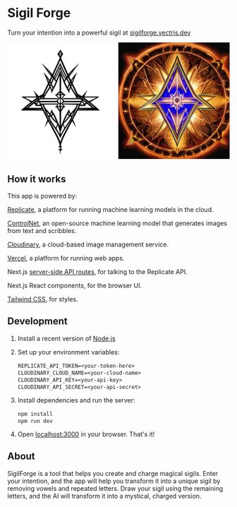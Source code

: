 # Sigil Forge

Turn your intention into a powerful sigil at [sigilforge.vectris.dev](https://sigilforge.vectris.dev)

![Sigil Forge](./public/cover.jpg)

## How it works

This app is powered by:

[Replicate](https://replicate.com/), a platform for running machine learning models in the cloud.

[ControlNet](https://replicate.com/jagilley/controlnet-scribble), an open-source machine learning model that generates images from text and scribbles.

[Cloudinary](https://cloudinary.com/), a cloud-based image management service.

[Vercel](https://vercel.com/), a platform for running web apps.

Next.js [server-side API routes](pages/api), for talking to the Replicate API.

Next.js React components, for the browser UI.

[Tailwind CSS](https://tailwindcss.com/), for styles.

## Development

1. Install a recent version of [Node.js](https://nodejs.org/)

2. Set up your environment variables:
   ```
   REPLICATE_API_TOKEN=<your-token-here>
   CLOUDINARY_CLOUD_NAME=<your-cloud-name>
   CLOUDINARY_API_KEY=<your-api-key>
   CLOUDINARY_API_SECRET=<your-api-secret>
   ```

3. Install dependencies and run the server:
   ```
   npm install
   npm run dev
   ```

4. Open [localhost:3000](http://localhost:3000) in your browser. That's it!

## About

SigilForge is a tool that helps you create and charge magical sigils. Enter your intention, and the app will help you transform it into a unique sigil by removing vowels and repeated letters. Draw your sigil using the remaining letters, and the AI will transform it into a mystical, charged version.